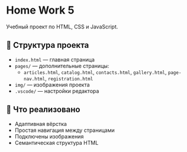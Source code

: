 # Home Work 5

Учебный проект по HTML, CSS и JavaScript.

## 📁 Структура проекта

- `index.html` — главная страница
- `pages/` — дополнительные страницы:
  - `articles.html`, `catalog.html`, `contacts.html`, `gallery.html`, `page-nav.html`, `registration.html`
- `img/` — изображения проекта
- `.vscode/` — настройки редактора

## 🚀 Что реализовано

- Адаптивная вёрстка
- Простая навигация между страницами
- Подключены изображения
- Семантическая структура HTML
